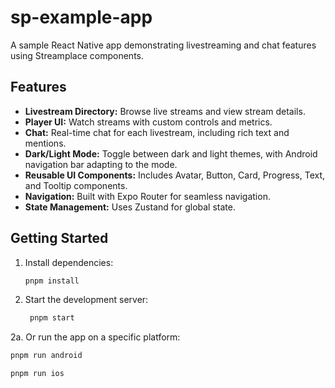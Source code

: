 # sp-example-app

A sample React Native app demonstrating livestreaming and chat features using Streamplace components.

## Features

- **Livestream Directory:** Browse live streams and view stream details.
- **Player UI:** Watch streams with custom controls and metrics.
- **Chat:** Real-time chat for each livestream, including rich text and mentions.
- **Dark/Light Mode:** Toggle between dark and light themes, with Android navigation bar adapting to the mode.
- **Reusable UI Components:** Includes Avatar, Button, Card, Progress, Text, and Tooltip components.
- **Navigation:** Built with Expo Router for seamless navigation.
- **State Management:** Uses Zustand for global state.

## Getting Started

1. Install dependencies:
   ```bash
   pnpm install
   ```
2. Start the development server:
   ```bash
    pnpm start
    ```
2a. Or run the app on a specific platform:
   ```bash
   pnpm run android
   ```
   ```bash
   pnpm run ios
   ```

